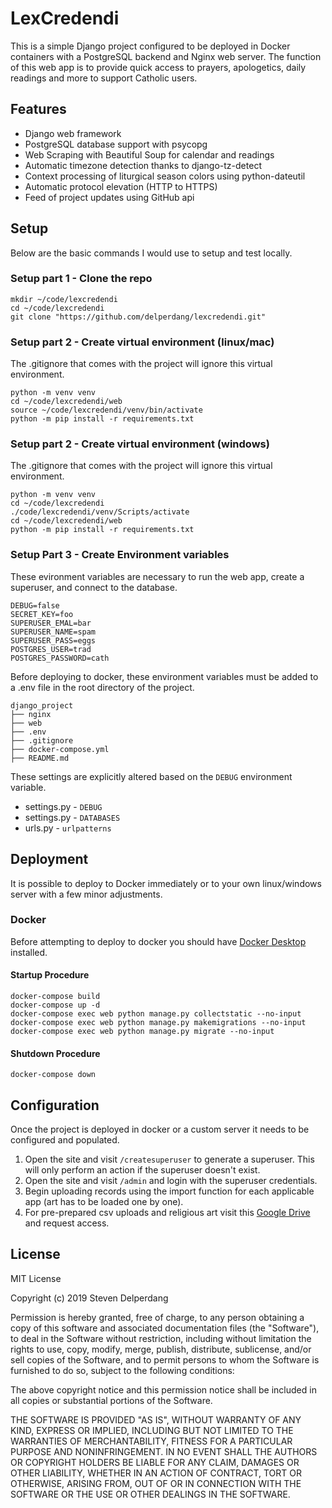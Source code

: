 # LexCredendi

This is a simple Django project configured to be deployed in Docker containers with a PostgreSQL backend and Nginx web server. The function of this web app is to provide quick access to prayers, apologetics, daily readings and more to support Catholic users.

## Features

- Django web framework
- PostgreSQL database support with psycopg
- Web Scraping with Beautiful Soup for calendar and readings
- Automatic timezone detection thanks to django-tz-detect
- Context processing of liturgical season colors using python-dateutil
- Automatic protocol elevation (HTTP to HTTPS)
- Feed of project updates using GitHub api

## Setup

Below are the basic commands I would use to setup and test locally.

### Setup part 1 - Clone the repo

```
mkdir ~/code/lexcredendi
cd ~/code/lexcredendi
git clone "https://github.com/delperdang/lexcredendi.git"
```

### Setup part 2 - Create virtual environment (linux/mac)

The .gitignore that comes with the project will ignore this virtual environment.

```
python -m venv venv
cd ~/code/lexcredendi/web
source ~/code/lexcredendi/venv/bin/activate
python -m pip install -r requirements.txt
```

### Setup part 2 - Create virtual environment (windows)

The .gitignore that comes with the project will ignore this virtual environment.

```
python -m venv venv
cd ~/code/lexcredendi
./code/lexcredendi/venv/Scripts/activate
cd ~/code/lexcredendi/web
python -m pip install -r requirements.txt
```

### Setup Part 3 - Create Environment variables

These evironment variables are necessary to run the web app, create a superuser, and connect to the database.

```
DEBUG=false
SECRET_KEY=foo
SUPERUSER_EMAL=bar
SUPERUSER_NAME=spam
SUPERUSER_PASS=eggs
POSTGRES_USER=trad
POSTGRES_PASSWORD=cath
```

Before deploying to docker, these environment variables must be added to a .env file in the root directory of the project.

```
django_project
├── nginx
├── web
├── .env
├── .gitignore
├── docker-compose.yml
├── README.md
```

These settings are explicitly altered based on the `DEBUG` environment variable.

- settings.py - `DEBUG`
- settings.py - `DATABASES`
- urls.py - `urlpatterns`

## Deployment

It is possible to deploy to Docker immediately or to your own linux/windows server with a few minor adjustments.

### Docker

Before attempting to deploy to docker you should have [Docker Desktop](https://www.docker.com/products/docker-desktop/) installed.

#### Startup Procedure

```
docker-compose build
docker-compose up -d
docker-compose exec web python manage.py collectstatic --no-input
docker-compose exec web python manage.py makemigrations --no-input
docker-compose exec web python manage.py migrate --no-input
```

#### Shutdown Procedure

```
docker-compose down
```

## Configuration

Once the project is deployed in docker or a custom server it needs to be configured and populated.

1. Open the site and visit `/createsuperuser` to generate a superuser. This will only perform an action if the superuser doesn't exist.
2. Open the site and visit `/admin` and login with the superuser credentials.
3. Begin uploading records using the import function for each applicable app (art has to be loaded one by one).
4. For pre-prepared csv uploads and religious art visit this [Google Drive](https://drive.google.com/drive/folders/1TffGjIoL3h4bUeAUnZdR_Pn1_Ob9BoOa) and request access.

## License

MIT License

Copyright (c) 2019 Steven Delperdang

Permission is hereby granted, free of charge, to any person obtaining a copy
of this software and associated documentation files (the "Software"), to deal
in the Software without restriction, including without limitation the rights
to use, copy, modify, merge, publish, distribute, sublicense, and/or sell
copies of the Software, and to permit persons to whom the Software is
furnished to do so, subject to the following conditions:

The above copyright notice and this permission notice shall be included in all
copies or substantial portions of the Software.

THE SOFTWARE IS PROVIDED "AS IS", WITHOUT WARRANTY OF ANY KIND, EXPRESS OR
IMPLIED, INCLUDING BUT NOT LIMITED TO THE WARRANTIES OF MERCHANTABILITY,
FITNESS FOR A PARTICULAR PURPOSE AND NONINFRINGEMENT. IN NO EVENT SHALL THE
AUTHORS OR COPYRIGHT HOLDERS BE LIABLE FOR ANY CLAIM, DAMAGES OR OTHER
LIABILITY, WHETHER IN AN ACTION OF CONTRACT, TORT OR OTHERWISE, ARISING FROM,
OUT OF OR IN CONNECTION WITH THE SOFTWARE OR THE USE OR OTHER DEALINGS IN THE
SOFTWARE.

